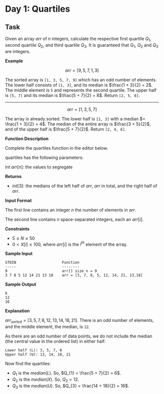 # Day 1: Quartiles

## Task

Given an array $`arr`$ of $`n`$ integers, calculate the respective first quartile $`Q_{1}`$, second quartile $`Q_{2}`$, and third quartile $`Q_{3}`$. It is guaranteed that $`Q_{1}`$, $`Q_{2}`$ and $`Q_{3}`$ are integers.

**Example**

```math
arr = [9, 5, 7, 1, 3]
```

The sorted array is `[1, 3, 5, 7, 9]` which has an odd number of elements. The lower half consists of `[1, 3]`, and its median is $`\frac{1 + 3}{2} = 2`$. The middle element is `5` and represents the second quartile. The upper half is `[5, 7]` and its median is $`\frac{5 + 7}{2} = 8`$. Return `[2, 5, 8]`.

---

```math
arr = [1, 3, 5, 7]
```
The array is already sorted. The lower half is `[1, 3]` with a median $`= \frac{1 + 3}{2} = 4`$. The median of the entire array is $`\frac{3 + 5}{2}`$, and of the upper half is $`\frac{5 + 7}{2}`$. Return `[2, 4, 6]`.


**Function Description**

Complete the quartiles function in the editor below.

quartiles has the following parameters:

int $`arr[n]`$: the values to segregate

**Returns**

- $`int[3]`$: the medians of the left half of $`arr`$, $`arr`$ in total, and the right half of $`arr`$.

**Input Format**

The first line contains an integer $`n`$ the number of elements in $`arr`$.

The second line contains $`n`$ space-separated integers, each an $`arr[i]`$.

**Constraints**

- $`5 \le N \le 50`$
- $`0 < X[i] \le 100`$, where $`arr[i]`$ is the $`i^{th}`$ element of the array.

**Sample Input**
```
STDIN                     Function
-----                     --------    
9                         arr[] size n = 9 
3 7 8 5 12 14 21 13 18    arr = [3, 7, 8, 5, 12, 14, 21, 13,18]
```

**Sample Output**

```
6
12
16
```

**Explanation**

$`arr_{sorted} = [3, 5, 7, 8, 12, 13, 14, 18, 21]`$. There is an odd number of elements, and the middle element, the median, is `12`.

As there are an odd number of data points, we do not include the median (the central value in the ordered list) in either half:

```
Lower half (L): 3, 5, 7, 8
Upper half (U): 13, 14, 18, 21
```

Now find the quartiles:

- $`Q_{1}`$ is the $`median(L)`$. So, $`Q_{1} = \frac{5 + 7}{2} = 6`$.
- $`Q_{2}`$ is the $`median(X)`$. So, $`Q_{2} = 12`$.
- $`Q_{3}`$ is the $`median(U)`$. So, $`Q_{3} = \frac{14 + 18}{2} = 16`$.